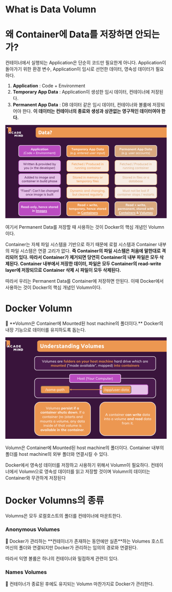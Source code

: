 # What is Data Volumn

# 왜 Container에 Data를 저장하면 안되는가?

컨테이너에서 실행되는 Application은 단순히 코드만 필요한게 아니다. Application이 돌아가기 위한 환경 변수, Application이 임시로 선언한 데이터, 영속성 데이터가 필요하다.

1. **Application** : Code + Environment
2. **Temporary App Data** : Application이 생성한 임시 데이터, 컨테이너에 저장된다.
3. **Permanent App Data** : DB 데이터 같은 임시 데이터, 컨테이너와 볼륨에 저장되어야 한다. **이 데이터는 컨테이너의 종료와 생성과 상관없는 영구적인 데이터여야 한다.**

![Untitled](What%20is%20Data%20Volumn%2069a116cda4164775b2a4b54ec184e633/Untitled.png)

여기서 Permanent Data를 저장할 때 사용하는 것이 Docker의 핵심 개념인 Volumn이다.

Container는 자체 파일 시스템을 기반으로 하기 때문에 로컬 시스템과 Container 내부의 파일 시스템은 연결 고리가 없다. **즉 Container의 파일 시스템은 처음에 말한대로 격리되어 있다. 따라서 Container가 제거되면 당연히 Container의 내부 파일은 모두 삭제된다. Container 내부에서 저장한 데이터, 파일은 모두 Container의 read-write layer에 저장되므로 Container 삭제 시 파일이 모두 삭제된다.**

따라서 우리는 Permanent Data를 Container에 저장하면 안된다. 이때 Docker에서 사용하는 것이 Docker의 핵심 개념인 Volumn이다.

# Docker Volumn

<aside>
📢 **Volumn은 Container에 Mounted된 host machine의 폴더이다.** 
Docker의 내장 기능으로 데이터를 유지하도록 돕는다.

</aside>

![Untitled](What%20is%20Data%20Volumn%2069a116cda4164775b2a4b54ec184e633/Untitled%201.png)

Volumn은 Container에 Mounted된 host machine의 폴더이다. Container 내부의 폴더를 host machine의 외부 폴더와 연결시킬 수 있다. 

Docker에서 영속성 데이터를 저장하고 사용하기 위해서 Volumn이 필요하다. 컨테이너에서 Volumn으로 영속성 데이터를 읽고 저장할 것이며 Volumn의 데이터는 Container와 무관하게 저장된다

# Docker Volumns의 종류

Volumns은 모두 로컬호스트의 폴더를 컨테이너에 마운트한다. 

### Anonymous Volumes

<aside>
📢 Docker가 관리하는 **컨테이너가 존재하는 동안에만 실존**하는 Volumes 
호스트 머신의 폴더와 연결되지만 Docker가 관리하는 임의의 경로와 연결된다.

</aside>

따라서 익명 볼륨은 하나의 컨테이너와 밀접하게 관련이 있다.

### Names Volumes

<aside>
📢 컨테이너가 종료된 후에도 유지되는 Volumn
마찬가지로 Docker가 관리한다.

</aside>